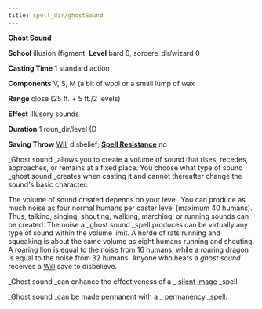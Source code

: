 ```yaml
---
title: spell_dir/ghostSound
---
```

 **Ghost Sound**

**School** illusion (figment; **Level** bard 0, sorcere_dir/wizard 0

**Casting Time** 1 standard action

**Components** V, S, M (a bit of wool or a small lump of wax

**Range** close (25 ft. + 5 ft./2 levels)

**Effect** illusory sounds

**Duration** 1 roun_dir/level (D

**Saving Throw** [Will](../combat#_will) disbelief; **[Spell Resistance](../glossary#_spell-resistance)** no

_Ghost sound _allows you to create a volume of sound that rises, recedes, approaches, or remains at a fixed place. You choose what type of sound _ghost sound _creates when casting it and cannot thereafter change the sound's basic character.

The volume of sound created depends on your level. You can produce as much noise as four normal humans per caster level (maximum 40 humans). Thus, talking, singing, shouting, walking, marching, or running sounds can be created. The noise a _ghost sound _spell produces can be virtually any type of sound within the volume limit. A horde of rats running and squeaking is about the same volume as eight humans running and shouting. A roaring lion is equal to the noise from 16 humans, while a roaring dragon is equal to the noise from 32 humans. Anyone who hears a _ghost sound_ receives a [Will](../combat#_will) save to disbelieve.

_Ghost sound _can enhance the effectiveness of a _ [silent image](silentImage#_silent-image) _spell.

_Ghost sound _can be made permanent with a _ [permanency](permanency#_permanency) _spell.

